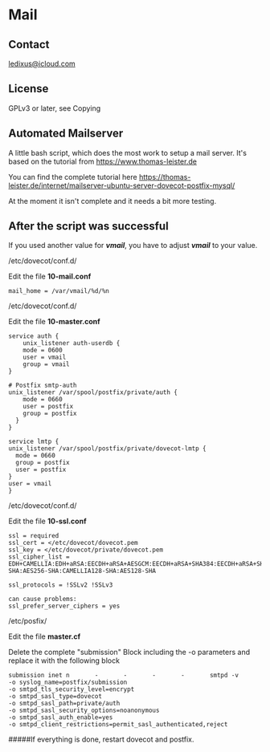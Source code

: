 # Mail

## Contact

ledixus@icloud.com

## License

GPLv3 or later, see Copying

## Automated Mailserver

A little bash script, which does the most work
to setup a mail server. It's based on the
tutorial from <https://www.thomas-leister.de>

You can find the complete tutorial here <https://thomas-leister.de/internet/mailserver-ubuntu-server-dovecot-postfix-mysql/>

At the moment it isn't complete and it needs a bit more testing.


## After the script was successful

If you used another value for ***vmail***, you have to adjust ***vmail*** to your value.

/etc/dovecot/conf.d/

Edit the file **10-mail.conf**

	mail_home = /var/vmail/%d/%n  
	

	
/etc/dovecot/conf.d/

Edit the file **10-master.conf** 

	service auth {
    	unix_listener auth-userdb {
        mode = 0600
        user = vmail
        group = vmail
    }

    # Postfix smtp-auth
    unix_listener /var/spool/postfix/private/auth {
        mode = 0660
        user = postfix
        group = postfix
      }
	}
	
	service lmtp {
    unix_listener /var/spool/postfix/private/dovecot-lmtp {
      mode = 0660
      group = postfix
      user = postfix
    }
    user = vmail
	}

/etc/dovecot/conf.d/

Edit the file **10-ssl.conf**

	ssl = required
	ssl_cert = </etc/dovecot/dovecot.pem
	ssl_key = </etc/dovecot/private/dovecot.pem
	ssl_cipher_list = EDH+CAMELLIA:EDH+aRSA:EECDH+aRSA+AESGCM:EECDH+aRSA+SHA384:EECDH+aRSA+SHA256:EECDH:+CAMELLIA256:+AES256:+CAMELLIA128:+AES128:SSLv3:!aNULL:!eNULL:!LOW:!3DES:!MD5:!EXP:!PSK:!DSS:!RC4:!SEED:!ECDSA:CAMELLIA256-SHA:AES256-SHA:CAMELLIA128-SHA:AES128-SHA
	
	ssl_protocols = !SSLv2 !SSLv3
	
	can cause problems:
	ssl_prefer_server_ciphers = yes
	

/etc/posfix/

Edit the file **master.cf**

Delete the complete "submission" Block including the -o parameters and replace it with the following block

	submission inet n       -       -       -       -       smtpd -v
  	-o syslog_name=postfix/submission
  	-o smtpd_tls_security_level=encrypt
  	-o smtpd_sasl_type=dovecot
  	-o smtpd_sasl_path=private/auth
  	-o smtpd_sasl_security_options=noanonymous
  	-o smtpd_sasl_auth_enable=yes
  	-o smtpd_client_restrictions=permit_sasl_authenticated,reject
  	
#####If everything is done, restart dovecot and postfix.
